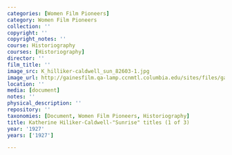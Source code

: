 ```yaml
---
categories: [Women Film Pioneers]
category: Women Film Pioneers
collection: ''
copyright: ''
copyright_notes: ''
course: Historiography
courses: [Historiography]
director: ''
film_title: ''
image_src: K_hilliker-caldwell_sun_82603-1.jpg
image_url: http://gainesfilm.qa-lamp.ccnmtl.columbia.edu/sites/files/gainesfilm/images/K_hilliker-caldwell_sun_82603-1.jpg
location: ''
media: [document]
notes: ''
physical_description: ''
repository: ''
taxonomies: [Document, Women Film Pioneers, Historiography]
title: Katherine Hiliker-Caldwell-"Sunrise" titles (1 of 3)
year: '1927'
years: ['1927']

---
```

